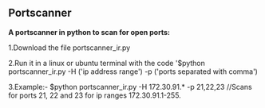 ## Portscanner

**A portscanner in python to scan for open ports:**

1.Download the file portscanner_ir.py

2.Run it in a linux or ubuntu terminal with the code '$python portscanner_ir.py -H ('ip address range') -p ('ports separated with comma')

3.Example:- $python portscanner_ir.py -H 172.30.91.* -p 21,22,23 //Scans for ports 21, 22 and 23 for ip ranges 172.30.91.1-255.

